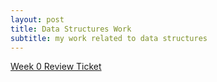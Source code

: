 ```yaml
---
layout: post
title: Data Structures Work
subtitle: my work related to data structures
---
```

[Week 0 Review Ticket](https://github.com/wrachel/PrimitiveApes/issues/10)